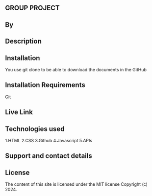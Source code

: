 ## GROUP PROJECT

## By 

## Description


## Installation
You use git clone to be able to download the documents in the GitHub


## Installation Requirements
Git

## Live Link


## Technologies used
1.HTML
 2.CSS
 3.Github
 4.Javascript
5.APIs

## Support and contact details


## License
The content of this site is licensed under the MIT license Copyright (c) 2024.
